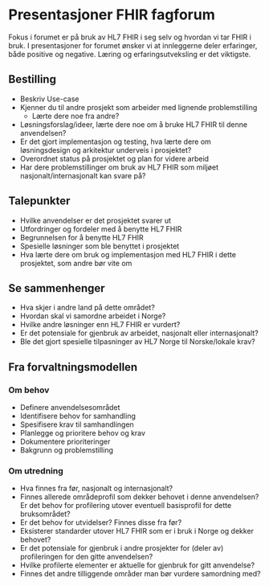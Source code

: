 # Presentasjoner FHIR fagforum

Fokus i forumet er på bruk av HL7 FHIR i seg selv og hvordan vi tar FHIR i bruk. I presentasjoner for forumet ønsker vi at innleggerne deler erfaringer, både positive og negative. Læring og erfaringsutveksling er det viktigste.

## Bestilling

* Beskriv Use-case
* Kjenner du til andre prosjekt som arbeider med lignende problemstilling
   * Lærte dere noe fra andre?
* Løsningsforslag/ideer, lærte dere noe om å bruke HL7 FHIR til denne anvendelsen?
* Er det gjort implementasjon og testing, hva lærte dere om løsningsdesign og arkitektur underveis i prosjektet?
* Overordnet status på prosjektet og plan for videre arbeid
* Har dere problemstillinger om bruk av HL7 FHIR som miljøet nasjonalt/internasjonalt kan svare på?

## Talepunkter

* Hvilke anvendelser er det prosjektet svarer ut
* Utfordringer og fordeler med å benytte HL7 FHIR
* Begrunnelsen for å benytte HL7 FHIR
* Spesielle løsninger som ble benyttet i prosjektet
* Hva lærte dere om bruk og implementasjon med HL7 FHIR i dette prosjektet, som andre bør vite om

## Se sammenhenger

* Hva skjer i andre land på dette området?
* Hvordan skal vi samordne arbeidet i Norge?
* Hvilke andre løsninger enn HL7 FHIR er vurdert?
* Er det potensiale for gjenbruk av arbeidet, nasjonalt eller internasjonalt?
* Ble det gjort spesielle tilpasninger av HL7 Norge til Norske/lokale krav?

## Fra forvaltningsmodellen

### Om behov

* Definere anvendelsesområdet
* Identifisere behov for samhandling
* Spesifisere krav til samhandlingen
* Planlegge og prioritere behov og krav
* Dokumentere prioriteringer
* Bakgrunn og problemstilling

### Om utredning

* Hva finnes fra før, nasjonalt og internasjonalt?
* Finnes allerede områdeprofil som dekker behovet i denne anvendelsen? Er det behov for profilering utover eventuell basisprofil for dette bruksområdet?
* Er det behov for utvidelser? Finnes disse fra før?
* Eksisterer standarder utover HL7 FHIR som er i bruk i Norge og dekker behovet?
* Er det potensiale for gjenbruk i andre prosjekter for (deler av) profileringen for den gitte anvendelsen?
* Hvilke profilerte elementer er aktuelle for gjenbruk for gitt anvendelse?
* Finnes det andre tilliggende områder man bør vurdere samordning med?
